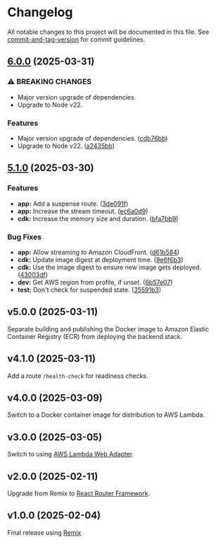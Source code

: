 # Changelog

All notable changes to this project will be documented in this file. See [commit-and-tag-version](https://github.com/absolute-version/commit-and-tag-version) for commit guidelines.

## [6.0.0](https://github.com/gotgenes/react-router-aws-lambda-app/compare/v5.1.0...v6.0.0) (2025-03-31)

### ⚠ BREAKING CHANGES

- Major version upgrade of dependencies.
- Upgrade to Node v22.

### Features

- Major version upgrade of dependencies. ([cdb76bb](https://github.com/gotgenes/react-router-aws-lambda-app/commit/cdb76bb09dcdf4123341f178bb632a450aa8ddf9))
- Upgrade to Node v22. ([a2435bb](https://github.com/gotgenes/react-router-aws-lambda-app/commit/a2435bb8a9c50f4b58bb1cf5507ab64c8e860777))

## [5.1.0](https://github.com/gotgenes/react-router-aws-lambda-app/compare/v5.0.0...v5.1.0) (2025-03-30)

### Features

- **app:** Add a suspense route. ([3de091f](https://github.com/gotgenes/react-router-aws-lambda-app/commit/3de091f9ae1645777f89055c7c78d4c5d35824da))
- **app:** Increase the stream timeout. ([ec6a0d9](https://github.com/gotgenes/react-router-aws-lambda-app/commit/ec6a0d9e009ee0e11f776270f7ee3c909f85bccf))
- **cdk:** Increase the memory size and duration. ([bfa7bb9](https://github.com/gotgenes/react-router-aws-lambda-app/commit/bfa7bb9cd413839e620cdac2f3c0f6df7e4ead37))

### Bug Fixes

- **app:** Allow streaming to Amazon CloudFront. ([d61b584](https://github.com/gotgenes/react-router-aws-lambda-app/commit/d61b584a1be890b8f7f578cb4344a246369238e8))
- **cdk:** Update image digest at deployment time. ([9e6f6b3](https://github.com/gotgenes/react-router-aws-lambda-app/commit/9e6f6b3535e280056cc7e5618c9500fa4a0d1e85))
- **cdk:** Use the image digest to ensure new image gets deployed. ([43003df](https://github.com/gotgenes/react-router-aws-lambda-app/commit/43003dfd39650e0950610f328a463757ca4fe33a))
- **dev:** Get AWS region from profile, if unset. ([6b57e07](https://github.com/gotgenes/react-router-aws-lambda-app/commit/6b57e07d7fdd67052e5a179a23f2a64f7387cf9e))
- **test:** Don't check for suspended state. ([35591b3](https://github.com/gotgenes/react-router-aws-lambda-app/commit/35591b3060b529dfa5863c9afe1ec9fe73ec96a9))

## v5.0.0 (2025-03-11)

Separate building and publishing the Docker image to Amazon Elastic Container Registry (ECR) from deploying the backend stack.

## v4.1.0 (2025-03-11)

Add a route `/health-check` for readiness checks.

## v4.0.0 (2025-03-09)

Switch to a Docker container image for distribution to AWS Lambda.

## v3.0.0 (2025-03-05)

Switch to using [AWS Lambda Web Adapter](https://github.com/awslabs/aws-lambda-web-adapter/).

## v2.0.0 (2025-02-11)

Upgrade from Remix to [React Router Framework](https://reactrouter.com/home).

## v1.0.0 (2025-02-04)

Final release using [Remix](https://remix.run/).

